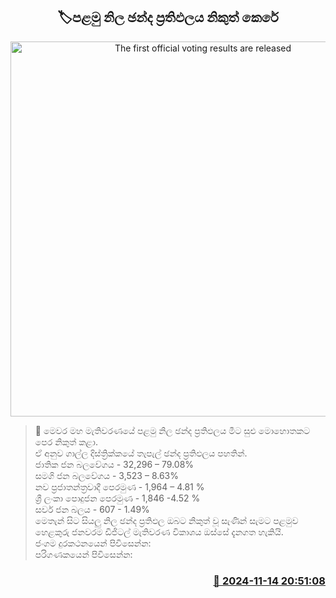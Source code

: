 <p align='center'><b><h2 align='center' title='The first official voting results are released'>🏷පළමු නිල ඡන්ද ප්‍රතිඵලය නිකුත් කෙරේ</h2></b></p>
<p align='center'><img src='https://helakuru.sgp1.cdn.digitaloceanspaces.com/esana/images/lib/ge-ele.jpg' width='600' alt='The first official voting results are released'></p>

>📝 මෙවර මහ මැතිවරණයේ පළමු නිල ඡන්ද ප්‍රතිඵලය මීට සුළු මොහොතකට පෙර නිකුත් කළා.<br>ඒ අනුව ගාල්ල දිස්ත්‍රික්කයේ තැපැල් ඡන්ද ප්‍රතිඵලය පහතින්.<br>ජාතික ජන බලවේගය - 32,296 – 79.08%<br>සමගි ජන බලවේගය - 3,523 – 8.63%<br>නව ප්‍රජාතන්ත්‍රවාදී පෙරමුණ - 1,964 – 4.81 %<br>ශ්‍රී ලංකා පොදුජන පෙරමුණ - 1,846 -4.52 %<br>සර්ව ජන බලය - 607 - 1.49%<br>මෙතැන් සිට සියලු නිල ඡන්ද ප්‍රතිඵල ඔබට නිකුත් වූ සැණින් සැමට පළමුව හෙළකුරු ජනවරම ඩිජිටල් මැතිවරණ විකාශය ඔස්සේ දැනගත හැකියි.<br>ජංගම දුරකථනයෙන් පිවිසෙන්න:<br>පරිගණකයෙන් පිවිසෙන්න:<br>

<h3 align='right'><a href='https://www.helakuru.lk/esana/p/105061/'>📅 2024-11-14 20:51:08</a></h3>
